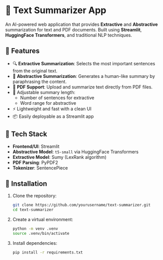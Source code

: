 # 📝 Text Summarizer App

An AI-powered web application that provides **Extractive** and **Abstractive** summarization for text and PDF documents. Built using **Streamlit**, **HuggingFace Transformers**, and traditional NLP techniques.

## 🚀 Features

- 🔍 **Extractive Summarization**: Selects the most important sentences from the original text.
- 🧠 **Abstractive Summarization**: Generates a human-like summary by paraphrasing the content.
- 📄 **PDF Support**: Upload and summarize text directly from PDF files.
- 📏 Adjustable summary length:
  - Number of sentences for extractive
  - Word range for abstractive
- ⚡ Lightweight and fast with a clean UI
- 📦 Easily deployable as a Streamlit app

## 🧰 Tech Stack

- **Frontend/UI**: Streamlit
- **Abstractive Model**: `t5-small` via HuggingFace Transformers
- **Extractive Model**: Sumy (LexRank algorithm)
- **PDF Parsing**: PyPDF2
- **Tokenizer**: SentencePiece

## 🧪 Installation

1. Clone the repository:
   ```bash
   git clone https://github.com/yourusername/text-summarizer.git
   cd text-summarizer

2. Create a virtual environment:
   ```bash
   python -m venv .venv
   source .venv/bin/activate

3. Install dependencies:
   ```bash
   pip install -r requirements.txt
